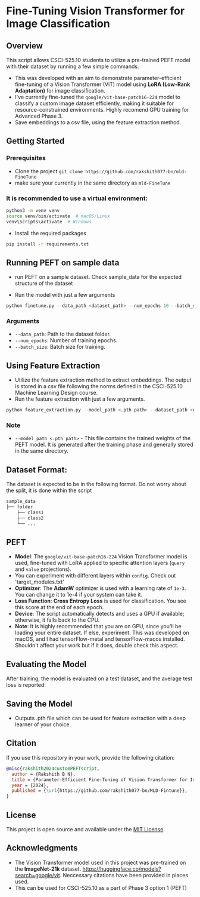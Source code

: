 # Fine-Tuning Vision Transformer for Image Classification

## Overview
This script allows CSCI-525.10 students to utilize a pre-trained PEFT model with their dataset by running a few simple commands.  
- This was developed with an aim to demonstrate parameter-efficient fine-tuning of a Vision Transformer (ViT) model using **LoRA (Low-Rank Adaptation)** for image classification.
- I've currently fine-tuned the `google/vit-base-patch16-224` model to classify a custom image dataset efficiently, making it suitable for resource-constrained environments. Highly recomend GPU training for Advanced Phase 3.
- Save embeddings to a csv file, using the feature extraction method.  

## Getting Started
### Prerequisites

- Clone the project `git clone https://github.com/rakshith077-bn/mld-FineTune`
- make sure your currently in the same directory as `mld-FineTune`    

### It is recommended to use a virtual environment: 

```sh
python3 -m venv venv
source venv/bin/activate  # macOS/Linux
venv\Scripts\activate  # Windows
```
- Install the required packages
```sh
pip install -r requirements.txt
```

## Running PEFT on sample data
- run PEFT on a sample dataset. Check sample_data for the expected structure of the dataset


- Run the model with just a few arguments
```python
python finetune.py --data_path <dataset_path> --num_epochs 10 --batch_size 16
```

### Arguments
- `--data_path`: Path to the dataset folder.
- `--num_epochs`: Number of training epochs.
- `--batch_size`: Batch size for training.

## Using Feature Extraction
- Utilize the feature extraction method to extract embeddings. The output is stored in a csv file following the norms defined in the CSCI-525.10 Machine Learning Design course.
- Run the feature extraction with just a few arguments. 
```python
python feature_extraction.py --model_path <.pth path> --dataset_path <dataset_path>
```

### Note 
- `--model_path <.pth path>` - This file contains the trained weights of the PEFT model. It is generated after the training phase and generally stored in the same directory. 

## Dataset Format: 
The dataset is expected to be in the following format. Do not worry about the split, it is done within the script

```python
sample_data
├── folder 
    ├── class1
    ├── class2
    └── ...
```

## PEFT
- **Model**: The `google/vit-base-patch16-224` Vision Transformer model is used, fine-tuned with LoRA applied to specific attention layers (`query` and `value` projections).
- You can experiment with different layers within `config`. Check out 'target_modules.txt'
- **Optimizer**: The **AdamW** optimizer is used with a learning rate of `1e-3`. You can change it to 1e-4 if your system can take it.
- **Loss Function**: **Cross Entropy Loss** is used for classification. You see this score at the end of each epoch.
- **Device**: The script automatically detects and uses a GPU if available; otherwise, it falls back to the CPU.
- **Note**: It is highly recommended that you are on GPU, since you'll be loading your entire dataset. If else, experiment. This was developed on macOS, and I had tensorFlow-metal and tensorFlow-macos installed. Shouldn't affect your work but if it does, double check this aspect. 

## Evaluating the Model
After training, the model is evaluated on a test dataset, and the average test loss is reported:

## Saving the Model
- Outputs .pth file which can be used for feature extraction with a deep learner of your choice.

## Citation
If you use this repository in your work, provide the following citation:

```bibtex
@misc{rakshith2024customPEFTscript,
  author = {Rakshith B N},
  title = {Parameter-Efficient Fine-Tuning of Vision Transformer for Image Classification for CSCI-525.10 Machine Learning Design},
  year = {2024},
  published = {\url{https://github.com/rakshith077-bn/MLD-Fintune}},
}
```

## License
This project is open source and available under the [MIT License](LICENSE).

## Acknowledgments
- The Vision Transformer model used in this project was pre-trained on the **ImageNet-21k** dataset. https://huggingface.co/models?search=google/vit. Neccessary citations have been provided in places used. 
- This can be used for CSCI-525.10 as a part of Phase 3 option 1 (PEFT)
